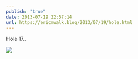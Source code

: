 ```yaml
---
publish: "true"
date: 2013-07-19 22:57:14
url: https://ericmwalk.blog/2013/07/19/hole.html
---
```


Hole 17..

![](https://ericmwalk.blog/uploads/2022/c125f49eb1.jpg)